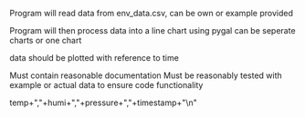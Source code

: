 Program will read data from env_data.csv, can be own or example provided

Program will then process data into a line chart using pygal
can be seperate charts or one chart

data should be plotted with reference to time



Must contain reasonable documentation
Must be reasonably tested with example or actual data to ensure code functionality

temp+","+humi+","+pressure+","+timestamp+"\n"